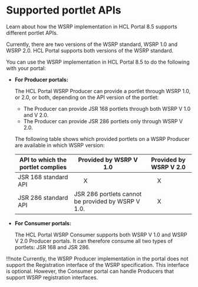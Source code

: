 # Supported portlet APIs

Learn about how the WSRP implementation in HCL Portal 8.5 supports different portlet APIs.

Currently, there are two versions of the WSRP standard, WSRP 1.0 and WSRP 2.0. HCL Portal supports both versions of the WSRP standard.

You can use the WSRP implementation in HCL Portal 8.5 to do the following with your portal:

-   **For Producer portals:**

    The HCL Portal WSRP Producer can provide a portlet through WSRP 1.0, or 2.0, or both, depending on the API version of the portlet:

    -   The Producer can provide JSR 168 portlets through both WSRP V 1.0 and V 2.0.
    -   The Producer can provide JSR 286 portlets only through WSRP V 2.0.
    
    The following table shows which provided portlets on a WSRP Producer are available in which WSRP version:

    |API to which the portlet complies|Provided by WSRP V 1.0|Provided by WSRP V 2.0|
    |---------------------------------|----------------------|----------------------|
    |JSR 168 standard API|      X|      X|
    |JSR 286 standard API|JSR 286 portlets cannot be provided by WSRP V 1.0.|      X|

-   **For Consumer portals:**

    The HCL Portal WSRP Consumer supports both WSRP V 1.0 and WSRP V 2.0 Producer portals. It can therefore consume all two types of portlets: JSR 168 and JSR 286.


!!!note
    Currently, the WSRP Producer implementation in the portal does not support the Registration interface of the WSRP specification. This interface is optional. However, the Consumer portal can handle Producers that support WSRP registration interfaces.


